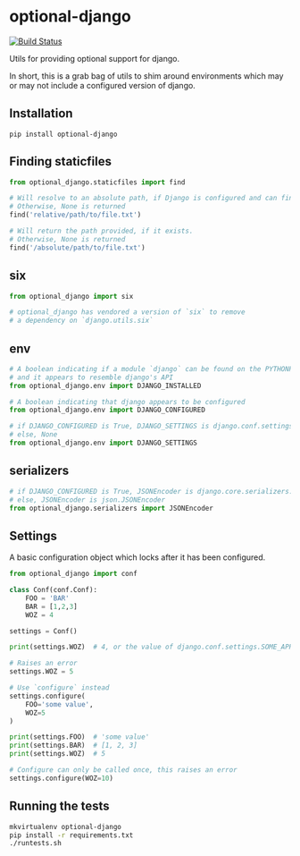 optional-django
===============

[![Build Status](https://travis-ci.org/markfinger/optional-django.svg?branch=master)](https://travis-ci.org/markfinger/optional-django)

Utils for providing optional support for django.

In short, this is a grab bag of utils to shim around environments which may or may not
include a configured version of django.


Installation
------------

```
pip install optional-django
```


Finding staticfiles
-------------------

```python
from optional_django.staticfiles import find

# Will resolve to an absolute path, if Django is configured and can find the file.
# Otherwise, None is returned
find('relative/path/to/file.txt')

# Will return the path provided, if it exists.
# Otherwise, None is returned
find('/absolute/path/to/file.txt')
```


six
---

```python
from optional_django import six

# optional_django has vendored a version of `six` to remove
# a dependency on `django.utils.six`
```


env
---

```python
# A boolean indicating if a module `django` can be found on the PYTHONPATH
# and it appears to resemble django's API
from optional_django.env import DJANGO_INSTALLED

# A boolean indicating that django appears to be configured
from optional_django.env import DJANGO_CONFIGURED

# if DJANGO_CONFIGURED is True, DJANGO_SETTINGS is django.conf.settings
# else, None
from optional_django.env import DJANGO_SETTINGS
```


serializers
-----------

```python
# if DJANGO_CONFIGURED is True, JSONEncoder is django.core.serializers.json.DjangoJSONEncoder
# else, JSONEncoder is json.JSONEncoder
from optional_django.serializers import JSONEncoder
```


Settings
--------

A basic configuration object which locks after it has been configured.

```python
from optional_django import conf

class Conf(conf.Conf):
    FOO = 'BAR'
    BAR = [1,2,3]
	WOZ = 4

settings = Conf()

print(settings.WOZ)  # 4, or the value of django.conf.settings.SOME_APP['WOZ']

# Raises an error
settings.WOZ = 5

# Use `configure` instead
settings.configure(
    FOO='some value',
    WOZ=5
)

print(settings.FOO)  # 'some value'
print(settings.BAR)  # [1, 2, 3]
print(settings.WOZ)  # 5

# Configure can only be called once, this raises an error
settings.configure(WOZ=10)
```


Running the tests
-----------------

```bash
mkvirtualenv optional-django
pip install -r requirements.txt
./runtests.sh
```
